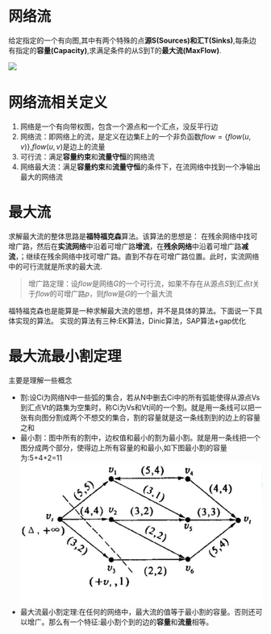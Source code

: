 # 网络流

给定指定的一个有向图,其中有两个特殊的点**源S(Sources)**和汇**T(Sinks)**,每条边有指定的**容量(Capacity)**,求满足条件的从S到T的**最大流(MaxFlow)**.

![](https://pic002.cnblogs.com/images/2011/139826/2011030323472858.jpg)

# 网络流相关定义

1. 网络是一个有向带权图，包含一个源点和一个汇点，没反平行边
2. 网络流：即网络上的流，是定义在边集E上的一个非负函数$flow=\{flow(u,v)\}$,$flow(u,v)$是边上的流量
3. 可行流：满足**容量约束**和**流量守恒**的网络流
4. 网络最大流：满足**容量约束**和**流量守恒**的条件下，在流网络中找到一个净输出最大的网络流

# 最大流

求解最大流的整体思路是**福特福克森**算法。该算法的思想是：
在残余网络中找可增广路，然后在**实流网络**中沿着可增广路**增流**，在**残余网络**中沿着可增广路**减流**，；继续在残余网络中找可增广路。直到不存在可增广路位置。此时，实流网络中的可行流就是所求的最大流.

> 增广路定理：设$flow$是网络$G$的一个可行流，如果不存在从源点$S$到汇点$t$关于$flow$的可增广路$p$，则$flow$是$G$的一个最大流

福特福克森也是能算是一种求解最大流的思想，并不是具体的算法。下面说一下具体实现的算法。
实现的算法有三种:EK算法，Dinic算法，SAP算法+gap优化



# 最大流最小割定理

主要是理解一些概念

-   割:设Ci为网络N中一些弧的集合，若从N中删去Ci中的所有弧能使得从源点Vs到汇点Vt的路集为空集时，称Ci为Vs和Vt间的一个割。就是用一条线可以把一张有向图分割成两个不想交的集合，割的容量就是这一条线割到的边上的容量之和
-   最小割：图中所有的割中，边权值和最小的割为最小割。就是用一条线把一个图分成两个部分，使得边上所有容量的和最小,如下图最小割的容量为:5+4+2=11
![](网络流/网络流.jpg)
-   最大流最小割定理:在任何的网络中，最大流的值等于最小割的容量。否则还可以增广。那么有一个特征:最小割个到的边的**容量**和**流量**相等。

